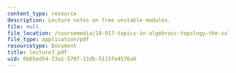 ```yaml
---
content_type: resource
description: Lecture notes on free unstable modules.
file: null
file_location: /coursemedia/18-917-topics-in-algebraic-topology-the-sullivan-conjecture-fall-2007/0b65ed5433a1570711db5113fe4576a0_lecture7.pdf
file_type: application/pdf
resourcetype: Document
title: lecture7.pdf
uid: 0b65ed54-33a1-5707-11db-5113fe4576a0
---
```

